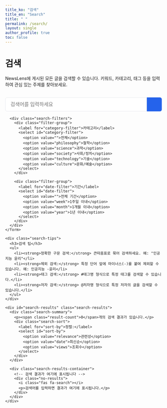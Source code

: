 ```yaml
---
title_ko: "검색"
title_en: "Search"
title: " "
permalink: /search/
layout: single
author_profile: true
toc: false
---
```


<div class="search-content-ko">
  <h1>검색</h1>
  
  <p>NewsLens에 게시된 모든 글을 검색할 수 있습니다. 키워드, 카테고리, 태그 등을 입력하여 관심 있는 주제를 찾아보세요.</p>
  
  <div class="search-container">
    <form id="search-form" class="search-form">
      <div class="search-input-container">
        <input type="text" id="search-input" placeholder="검색어를 입력하세요" class="search-input">
        <button type="submit" class="search-button">
          <i class="fas fa-search"></i>
        </button>
      </div>
      
      <div class="search-filters">
        <div class="filter-group">
          <label for="category-filter">카테고리</label>
          <select id="category-filter">
            <option value="">전체</option>
            <option value="philosophy">철학</option>
            <option value="science">과학</option>
            <option value="society">사회/정치</option>
            <option value="technology">기술</option>
            <option value="culture">문화/예술</option>
          </select>
        </div>
        
        <div class="filter-group">
          <label for="date-filter">기간</label>
          <select id="date-filter">
            <option value="">전체 기간</option>
            <option value="week">1주일 이내</option>
            <option value="month">1개월 이내</option>
            <option value="year">1년 이내</option>
          </select>
        </div>
      </div>
    </form>
    
    <div class="search-tips">
      <h3>검색 팁</h3>
      <ul>
        <li><strong>정확한 구문 검색:</strong> 큰따옴표로 묶어 검색하세요. 예: "인공지능 윤리"</li>
        <li><strong>제외 검색:</strong> 특정 단어 앞에 마이너스(-)를 붙여 제외할 수 있습니다. 예: 인공지능 -윤리</li>
        <li><strong>태그 검색:</strong> #태그명 형식으로 특정 태그를 검색할 수 있습니다.</li>
        <li><strong>저자 검색:</strong> @저자명 형식으로 특정 저자의 글을 검색할 수 있습니다.</li>
      </ul>
    </div>
    
    <div id="search-results" class="search-results">
      <div class="search-summary">
        <p><span class="result-count">0</span>개의 검색 결과가 있습니다.</p>
        <div class="search-sort">
          <label for="sort-by">정렬:</label>
          <select id="sort-by">
            <option value="relevance">관련성</option>
            <option value="date">최신순</option>
            <option value="views">조회수</option>
          </select>
        </div>
      </div>
      
      <div class="search-results-container">
        <!-- 검색 결과가 여기에 표시됩니다 -->
        <div class="no-results">
          <i class="fas fa-search"></i>
          <p>검색어를 입력하면 결과가 여기에 표시됩니다.</p>
        </div>
      </div>
    </div>
  </div>
</div>

<div class="search-content-en" style="display: none;">
  <h1>Search</h1>
  
  <p>Search all posts published on NewsLens. Enter keywords, categories, tags, etc. to find topics of interest.</p>
  
  <div class="search-container">
    <form id="search-form-en" class="search-form">
      <div class="search-input-container">
        <input type="text" id="search-input-en" placeholder="Enter search terms" class="search-input">
        <button type="submit" class="search-button">
          <i class="fas fa-search"></i>
        </button>
      </div>
      
      <div class="search-filters">
        <div class="filter-group">
          <label for="category-filter-en">Category</label>
          <select id="category-filter-en">
            <option value="">All</option>
            <option value="philosophy">Philosophy</option>
            <option value="science">Science</option>
            <option value="society">Society/Politics</option>
            <option value="technology">Technology</option>
            <option value="culture">Culture/Arts</option>
          </select>
        </div>
        
        <div class="filter-group">
          <label for="date-filter-en">Period</label>
          <select id="date-filter-en">
            <option value="">All Time</option>
            <option value="week">Within 1 Week</option>
            <option value="month">Within 1 Month</option>
            <option value="year">Within 1 Year</option>
          </select>
        </div>
      </div>
    </form>
    
    <div class="search-tips">
      <h3>Search Tips</h3>
      <ul>
        <li><strong>Exact Phrase Search:</strong> Enclose in double quotes. Example: "AI ethics"</li>
        <li><strong>Exclude Terms:</strong> Add a minus sign before a term to exclude it. Example: artificial intelligence -ethics</li>
        <li><strong>Tag Search:</strong> Use #tagname format to search for specific tags.</li>
        <li><strong>Author Search:</strong> Use @authorname format to search for posts by a specific author.</li>
      </ul>
    </div>
    
    <div id="search-results-en" class="search-results">
      <div class="search-summary">
        <p>There are <span class="result-count">0</span> search results.</p>
        <div class="search-sort">
          <label for="sort-by-en">Sort by:</label>
          <select id="sort-by-en">
            <option value="relevance">Relevance</option>
            <option value="date">Newest</option>
            <option value="views">Views</option>
          </select>
        </div>
      </div>
      
      <div class="search-results-container">
        <!-- Search results will be displayed here -->
        <div class="no-results">
          <i class="fas fa-search"></i>
          <p>Results will be displayed here when you enter search terms.</p>
        </div>
      </div>
    </div>
  </div>
</div>

<style>
  .search-container {
    margin: 2rem 0;
  }
  
  .search-form {
    margin-bottom: 2rem;
  }
  
  .search-input-container {
    display: flex;
    margin-bottom: 1rem;
  }
  
  .search-input {
    flex: 1;
    padding: 0.8rem 1rem;
    font-size: 1rem;
    border: 1px solid #e5e7eb;
    border-radius: 6px 0 0 6px;
    transition: border-color 0.3s;
  }
  
  .search-input:focus {
    outline: none;
    border-color: #2563eb;
  }
  
  .search-button {
    background-color: #2563eb;
    color: white;
    border: none;
    padding: 0 1.5rem;
    border-radius: 0 6px 6px 0;
    cursor: pointer;
    transition: background-color 0.3s;
  }
  
  .search-button:hover {
    background-color: #1d4ed8;
  }
  
  .search-filters {
    display: flex;
    gap: 1rem;
  }
  
  .filter-group {
    display: flex;
    flex-direction: column;
    gap: 0.5rem;
    flex: 1;
  }
  
  .filter-group label {
    font-weight: 600;
    color: #4b5563;
    font-size: 0.9rem;
  }
  
  .filter-group select {
    padding: 0.5rem;
    border: 1px solid #e5e7eb;
    border-radius: 4px;
    font-size: 0.9rem;
  }
  
  .search-tips {
    margin: 2rem 0;
    padding: 1.5rem;
    background-color: #f3f4f6;
    border-radius: 6px;
  }
  
  .search-tips h3 {
    margin-top: 0;
    margin-bottom: 1rem;
    color: #1f2937;
    font-size: 1.1rem;
  }
  
  .search-tips ul {
    padding-left: 1.5rem;
    margin: 0;
  }
  
  .search-tips li {
    margin-bottom: 0.5rem;
    font-size: 0.95rem;
    line-height: 1.5;
    color: #4b5563;
  }
  
  .search-results {
    margin-top: 2rem;
  }
  
  .search-summary {
    display: flex;
    justify-content: space-between;
    align-items: center;
    margin-bottom: 1.5rem;
    padding-bottom: 1rem;
    border-bottom: 1px solid #e5e7eb;
    font-size: 0.95rem;
    color: #4b5563;
  }
  
  .search-sort {
    display: flex;
    align-items: center;
    gap: 0.5rem;
  }
  
  .search-sort select {
    padding: 0.3rem 0.5rem;
    border: 1px solid #e5e7eb;
    border-radius: 4px;
    font-size: 0.9rem;
  }
  
  .no-results {
    padding: 3rem 0;
    text-align: center;
    color: #6b7280;
  }
  
  .no-results i {
    font-size: 3rem;
    margin-bottom: 1rem;
    opacity: 0.3;
  }
  
  .no-results p {
    font-size: 1.1rem;
  }
  
  /* 검색 결과 항목 스타일 (실제 결과가 있을 때 표시될 스타일) */
  .search-result-item {
    display: flex;
    gap: 1.5rem;
    padding: 1.5rem 0;
    border-bottom: 1px solid #e5e7eb;
  }
  
  .search-result-item:last-child {
    border-bottom: none;
  }
  
  .result-image {
    flex: 0 0 150px;
    height: 100px;
    border-radius: 6px;
    overflow: hidden;
  }
  
  .result-image img {
    width: 100%;
    height: 100%;
    object-fit: cover;
  }
  
  .result-content {
    flex: 1;
  }
  
  .result-category {
    display: inline-block;
    font-size: 0.8rem;
    color: #4338ca;
    margin-bottom: 0.5rem;
  }
  
  .result-title {
    margin: 0 0 0.7rem 0;
    font-size: 1.2rem;
    line-height: 1.4;
  }
  
  .result-title a {
    color: #1f2937;
    text-decoration: none;
    transition: color 0.3s;
  }
  
  .result-title a:hover {
    color: #2563eb;
  }
  
  .result-excerpt {
    font-size: 0.95rem;
    color: #6b7280;
    line-height: 1.6;
    margin-bottom: 0.8rem;
  }
  
  .result-meta {
    display: flex;
    align-items: center;
    gap: 1rem;
    font-size: 0.85rem;
    color: #6b7280;
  }
  
  .result-meta span {
    display: flex;
    align-items: center;
    gap: 0.3rem;
  }
  
  @media (max-width: 768px) {
    .search-filters {
      flex-direction: column;
      gap: 0.8rem;
    }
    
    .search-result-item {
      flex-direction: column;
      gap: 1rem;
    }
    
    .result-image {
      flex: auto;
      width: 100%;
    }
  }
</style>

<script>
  document.addEventListener('DOMContentLoaded', function() {
    // URL에서 언어 파라미터 가져오기
    const urlParams = new URLSearchParams(window.location.search);
    const lang = urlParams.get('lang');
    
    if (lang === 'en') {
      document.querySelector('.search-content-ko').style.display = 'none';
      document.querySelector('.search-content-en').style.display = 'block';
    } else {
      document.querySelector('.search-content-ko').style.display = 'block';
      document.querySelector('.search-content-en').style.display = 'none';
    }
    
    // 검색 폼 처리
    const koForm = document.getElementById('search-form');
    const enForm = document.getElementById('search-form-en');
    
    function handleSearch(event, formId) {
      event.preventDefault();
      
      // 실제 구현에서는 이 부분에 검색 기능을 구현할 것입니다.
      // 여기서는 예시 목적으로 검색 입력값을 콘솔에 출력합니다.
      const searchInput = document.getElementById(formId === 'search-form' ? 'search-input' : 'search-input-en');
      console.log(`검색어: ${searchInput.value}`);
      
      // 검색 결과가 없는 상태를 가정하고 '검색 결과 없음' 메시지를 표시합니다.
      // 실제 구현에서는 이 부분을 서버에서 받아온 검색 결과로 대체합니다.
      const resultsContainer = document.querySelector(formId === 'search-form' ? 
        '.search-content-ko .search-results-container' : 
        '.search-content-en .search-results-container');
      
      // 예시 메시지 - 실제로는 이 부분을 검색 결과 HTML로 대체합니다.
      resultsContainer.innerHTML = `
        <div class="no-results">
          <i class="fas fa-info-circle"></i>
          <p>${formId === 'search-form' ? 
            '검색어와 일치하는 결과가 없습니다. 다른 검색어를 시도해 보세요.' : 
            'No results found matching your search terms. Please try different search terms.'}</p>
        </div>
      `;
      
      // 결과 카운트를 0으로 설정합니다.
      const resultCount = document.querySelector(formId === 'search-form' ? 
        '.search-content-ko .result-count' : 
        '.search-content-en .result-count');
      
      resultCount.textContent = '0';
    }
    
    if (koForm) {
      koForm.addEventListener('submit', function(e) {
        handleSearch(e, 'search-form');
      });
    }
    
    if (enForm) {
      enForm.addEventListener('submit', function(e) {
        handleSearch(e, 'search-form-en');
      });
    }
  });
</script> 